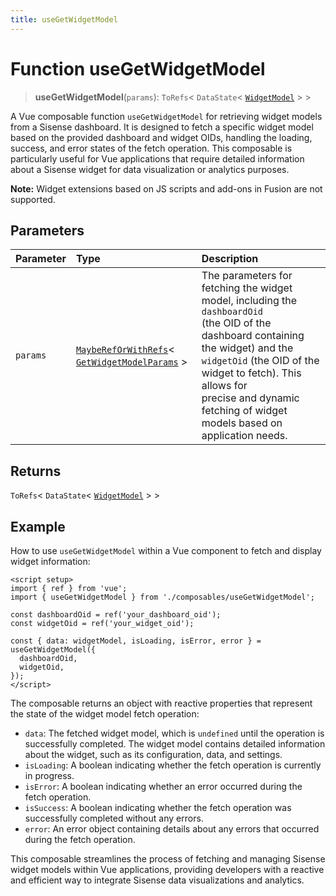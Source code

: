 ```yaml
---
title: useGetWidgetModel
---
```


# Function useGetWidgetModel <Badge type="fusionEmbed" text="Fusion Embed" />

> **useGetWidgetModel**(`params`): `ToRefs`\< `DataState`\< [`WidgetModel`](class.WidgetModel.md) \> \>

A Vue composable function `useGetWidgetModel` for retrieving widget models from a Sisense dashboard.
It is designed to fetch a specific widget model based on the provided dashboard and widget OIDs, handling the loading,
success, and error states of the fetch operation. This composable is particularly useful for Vue applications that
require detailed information about a Sisense widget for data visualization or analytics purposes.

**Note:** Widget extensions based on JS scripts and add-ons in Fusion are not supported.

## Parameters

| Parameter | Type | Description |
| :------ | :------ | :------ |
| `params` | [`MaybeRefOrWithRefs`](../type-aliases/type-alias.MaybeRefOrWithRefs.md)\< [`GetWidgetModelParams`](../interfaces/interface.GetWidgetModelParams.md) \> | The parameters for fetching the widget model, including the `dashboardOid`<br />(the OID of the dashboard containing the widget) and the `widgetOid` (the OID of the widget to fetch). This allows for<br />precise and dynamic fetching of widget models based on application needs. |

## Returns

`ToRefs`\< `DataState`\< [`WidgetModel`](class.WidgetModel.md) \> \>

## Example

How to use `useGetWidgetModel` within a Vue component to fetch and display widget information:
```vue
<script setup>
import { ref } from 'vue';
import { useGetWidgetModel } from './composables/useGetWidgetModel';

const dashboardOid = ref('your_dashboard_oid');
const widgetOid = ref('your_widget_oid');

const { data: widgetModel, isLoading, isError, error } = useGetWidgetModel({
  dashboardOid,
  widgetOid,
});
</script>
```

The composable returns an object with reactive properties that represent the state of the widget model fetch operation:
- `data`: The fetched widget model, which is `undefined` until the operation is successfully completed. The widget model
  contains detailed information about the widget, such as its configuration, data, and settings.
- `isLoading`: A boolean indicating whether the fetch operation is currently in progress.
- `isError`: A boolean indicating whether an error occurred during the fetch operation.
- `isSuccess`: A boolean indicating whether the fetch operation was successfully completed without any errors.
- `error`: An error object containing details about any errors that occurred during the fetch operation.

This composable streamlines the process of fetching and managing Sisense widget models within Vue applications, providing
developers with a reactive and efficient way to integrate Sisense data visualizations and analytics.
